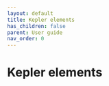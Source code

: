```yaml
---
layout: default
title: Kepler elements
has_children: false
parent: User guide
nav_order: 0
---
```


# Kepler elements